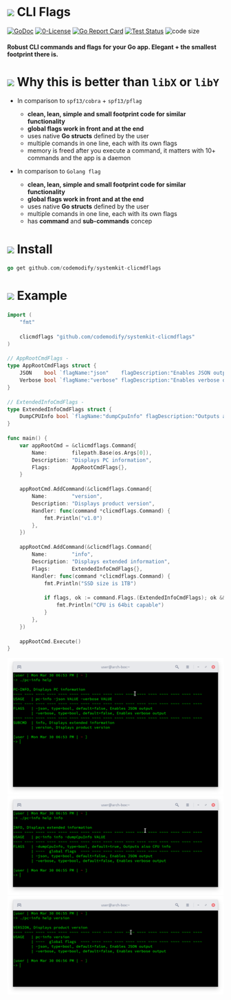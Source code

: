 # ![](https://fonts.gstatic.com/s/i/materialicons/bookmarks/v4/24px.svg) CLI Flags
[![GoDoc](https://godoc.org/github.com/codemodify/systemkit-logging?status.svg)](https://godoc.org/github.com/codemodify/systemkit-events)
[![0-License](https://img.shields.io/badge/license-0--license-brightgreen)](https://github.com/codemodify/TheFreeLicense)
[![Go Report Card](https://goreportcard.com/badge/github.com/codemodify/systemkit-logging)](https://goreportcard.com/report/github.com/codemodify/systemkit-logging)
[![Test Status](https://github.com/danawoodman/systemservice/workflows/Test/badge.svg)](https://github.com/danawoodman/systemservice/actions)
![code size](https://img.shields.io/github/languages/code-size/codemodify/SystemKit?style=flat-square)

#### Robust CLI commands and flags for your Go app. Elegant + the smallest footprint there is.

# ![](https://fonts.gstatic.com/s/i/materialicons/bookmarks/v4/24px.svg) Why this is better than `libX` or `libY`
- In comparison to `spf13/cobra` + `spf13/pflag`
	- __clean, lean, simple and small footprint code for similar functionality__
	- __global flags work in front and at the end__
	- uses native __Go structs__ defined by the user
	- multiple comands in one line, each with its own flags
	- memory is freed after you execute a command, it matters with 10+ commands and the app is a daemon

- In comparison to `Golang flag`
	- __clean, lean, simple and small footprint code for similar functionality__
	- __global flags work in front and at the end__
	- uses native __Go structs__ defined by the user
	- multiple comands in one line, each with its own flags
	- has __command__ and __sub-commands__ concep


# ![](https://fonts.gstatic.com/s/i/materialicons/bookmarks/v4/24px.svg) Install
```go
go get github.com/codemodify/systemkit-clicmdflags
```

# ![](https://fonts.gstatic.com/s/i/materialicons/bookmarks/v4/24px.svg) Example
```go
import (
	"fmt"

	clicmdflags "github.com/codemodify/systemkit-clicmdflags"
)

// AppRootCmdFlags -
type AppRootCmdFlags struct {
	JSON    bool `flagName:"json"    flagDescription:"Enables JSON output"    flagDefault:"false"`
	Verbose bool `flagName:"verbose" flagDescription:"Enables verbose output" flagDefault:"false"`
}

// ExtendedInfoCmdFlags -
type ExtendedInfoCmdFlags struct {
	DumpCPUInfo bool `flagName:"dumpCpuInfo" flagDescription:"Outputs also CPU info" flagDefault:"true"`
}

func main() {
	var appRootCmd = &clicmdflags.Command{
		Name:        filepath.Base(os.Args[0]),
		Description: "Displays PC information",
		Flags:       AppRootCmdFlags{},
	}

	appRootCmd.AddCommand(&clicmdflags.Command{
		Name:        "version",
		Description: "Displays product version",
		Handler: func(command *clicmdflags.Command) {
			fmt.Println("v1.0")
		},
	})

	appRootCmd.AddCommand(&clicmdflags.Command{
		Name:        "info",
		Description: "Displays extended information",
		Flags:       ExtendedInfoCmdFlags{},
		Handler: func(command *clicmdflags.Command) {
			fmt.Println("SSD size is 1TB")

			if flags, ok := command.Flags.(ExtendedInfoCmdFlags); ok && flags.DumpCPUInfo {
				fmt.Println("CPU is 64bit capable")
			}
		},
	})

	appRootCmd.Execute()
}
```

![alt text](https://raw.githubusercontent.com/codemodify/systemkit-clicmdflags/master/.dox/01.png)
![alt text](https://raw.githubusercontent.com/codemodify/systemkit-clicmdflags/master/.dox/02.png)
![alt text](https://raw.githubusercontent.com/codemodify/systemkit-clicmdflags/master/.dox/03.png)

